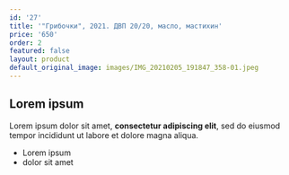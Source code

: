 ```yaml
---
id: '27'
title: '"Грибочки", 2021. ДВП 20/20, масло, мастихин'
price: '650'
order: 2
featured: false
layout: product
default_original_image: images/IMG_20210205_191847_358-01.jpeg
---
```

## Lorem ipsum

Lorem ipsum dolor sit amet, **consectetur adipiscing elit**, sed do eiusmod tempor incididunt ut labore et dolore magna aliqua.

- Lorem ipsum
- dolor sit amet